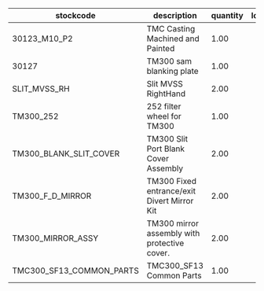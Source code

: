 |stockcode|description|quantity|location|
|---------|-----------|--------|--------|
|30123_M10_P2|TMC Casting Machined and Painted|1.00||
|30127|TM300 sam blanking plate|1.00||
|SLIT_MVSS_RH|Slit MVSS RightHand|2.00||
|TM300_252|252 filter wheel for TM300|1.00||
|TM300_BLANK_SLIT_COVER|TM300 Slit Port Blank Cover Assembly|2.00||
|TM300_F_D_MIRROR|TM300 Fixed entrance/exit Divert Mirror Kit|2.00||
|TM300_MIRROR_ASSY|TM300 mirror assembly with protective cover.|2.00||
|TMC300_SF13_COMMON_PARTS|TMC300_SF13 Common Parts|1.00||
